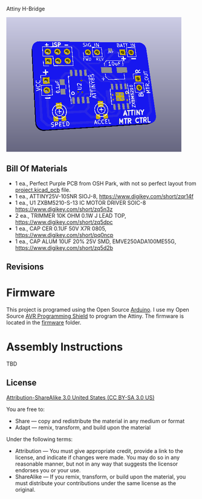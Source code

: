 Attiny H-Bridge

![Attiny Block](images/project.png) 



Bill Of Materials
----------------
  
- 1 ea., Perfect Purple PCB from OSH Park, with not so perfect layout from [project.kicad_pcb](project.kicad_pcb) file.
- 1 ea., ATTINY25V-10SNR SIOJ-8, https://www.digikey.com/short/zqr14f
- 1 ea., U1 ZXBM5210-S-13 IC MOTOR DRIVER SOIC-8 https://www.digikey.com/short/zq5n3z
- 2 ea., TRIMMER 10K OHM 0.1W J LEAD TOP, https://www.digikey.com/short/zq5dpc
- 1 ea., CAP CER 0.1UF 50V X7R 0805, https://www.digikey.com/short/pq0ncp 
- 1 ea., CAP ALUM 10UF 20% 25V SMD, EMVE250ADA100ME55G, https://www.digikey.com/short/zq5d2b


Revisions
------------------


Firmware
========
This project is programed using the Open Source [Arduino](https://www.arduino.cc/). I use my Open Source [AVR Programming Shield](https://www.tindie.com/products/MakersBox/yet-another-programming-shield/) to program the Attiny. The firmware is located in the [firmware](firmware/) folder.


Assembly Instructions
=====================
TBD


License
----------------
[Attribution-ShareAlike 3.0 United States (CC BY-SA 3.0 US)](https://creativecommons.org/licenses/by-sa/3.0/us/)

You are free to:

- Share — copy and redistribute the material in any medium or format
- Adapt — remix, transform, and build upon the material

Under the following terms:

- Attribution — You must give appropriate credit, provide a link to the license, and indicate if changes were made. You may do so in any reasonable manner, but not in any way that suggests the licensor endorses you or your use.
- ShareAlike — If you remix, transform, or build upon the material, you must distribute your contributions under the same license as the original.